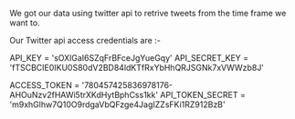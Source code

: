 We got our data using twitter api to retrive tweets from the time frame we want to.

Our Twitter api access credentials are :-


API_KEY = 'sOXlGaI6SZqFrBFceJgYueGqy'
API_SECRET_KEY = 'fTSCBCIE0IKU0S80dV2BD84ldKTfRxYbHhQRJSGNk7xVWWzb8J'


ACCESS_TOKEN = '780457425836978176-AHOuNzv2fHAWi5trXKdHytBphCss1kk'
API_TOKEN_SECRET = 'm9xhGlhw7Q10O9rdgaVbQFzge4JagIZZsFKi1RZ912BzB'


